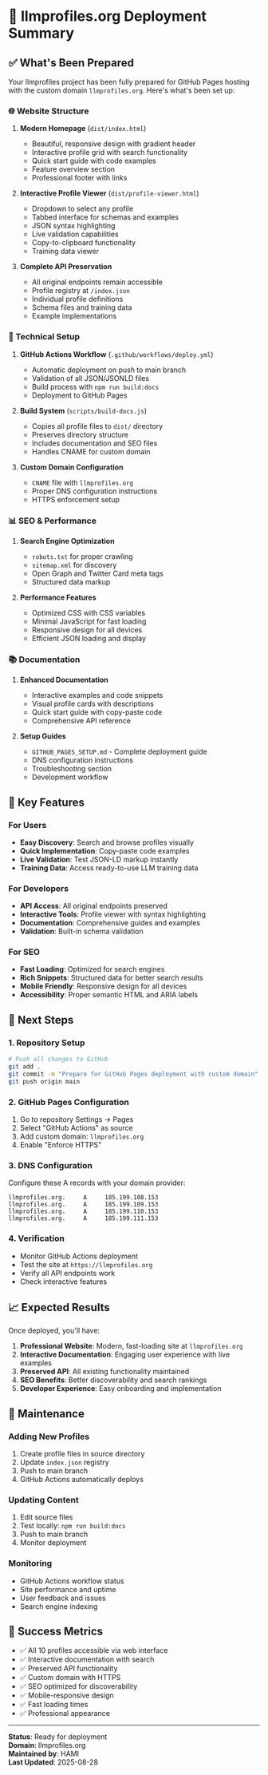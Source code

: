 # 🚀 llmprofiles.org Deployment Summary

## ✅ What's Been Prepared

Your llmprofiles project has been fully prepared for GitHub Pages hosting with the custom domain `llmprofiles.org`. Here's what's been set up:

### 🌐 Website Structure

1. **Modern Homepage** (`dist/index.html`)
   - Beautiful, responsive design with gradient header
   - Interactive profile grid with search functionality
   - Quick start guide with code examples
   - Feature overview section
   - Professional footer with links

2. **Interactive Profile Viewer** (`dist/profile-viewer.html`)
   - Dropdown to select any profile
   - Tabbed interface for schemas and examples
   - JSON syntax highlighting
   - Live validation capabilities
   - Copy-to-clipboard functionality
   - Training data viewer

3. **Complete API Preservation**
   - All original endpoints remain accessible
   - Profile registry at `/index.json`
   - Individual profile definitions
   - Schema files and training data
   - Example implementations

### 🔧 Technical Setup

1. **GitHub Actions Workflow** (`.github/workflows/deploy.yml`)
   - Automatic deployment on push to main branch
   - Validation of all JSON/JSONLD files
   - Build process with `npm run build:docs`
   - Deployment to GitHub Pages

2. **Build System** (`scripts/build-docs.js`)
   - Copies all profile files to `dist/` directory
   - Preserves directory structure
   - Includes documentation and SEO files
   - Handles CNAME for custom domain

3. **Custom Domain Configuration**
   - `CNAME` file with `llmprofiles.org`
   - Proper DNS configuration instructions
   - HTTPS enforcement setup

### 📊 SEO & Performance

1. **Search Engine Optimization**
   - `robots.txt` for proper crawling
   - `sitemap.xml` for discovery
   - Open Graph and Twitter Card meta tags
   - Structured data markup

2. **Performance Features**
   - Optimized CSS with CSS variables
   - Minimal JavaScript for fast loading
   - Responsive design for all devices
   - Efficient JSON loading and display

### 📚 Documentation

1. **Enhanced Documentation**
   - Interactive examples and code snippets
   - Visual profile cards with descriptions
   - Quick start guide with copy-paste code
   - Comprehensive API reference

2. **Setup Guides**
   - `GITHUB_PAGES_SETUP.md` - Complete deployment guide
   - DNS configuration instructions
   - Troubleshooting section
   - Development workflow

## 🎯 Key Features

### For Users
- **Easy Discovery**: Search and browse profiles visually
- **Quick Implementation**: Copy-paste code examples
- **Live Validation**: Test JSON-LD markup instantly
- **Training Data**: Access ready-to-use LLM training data

### For Developers
- **API Access**: All original endpoints preserved
- **Interactive Tools**: Profile viewer with syntax highlighting
- **Documentation**: Comprehensive guides and examples
- **Validation**: Built-in schema validation

### For SEO
- **Fast Loading**: Optimized for search engines
- **Rich Snippets**: Structured data for better search results
- **Mobile Friendly**: Responsive design for all devices
- **Accessibility**: Proper semantic HTML and ARIA labels

## 🚀 Next Steps

### 1. Repository Setup
```bash
# Push all changes to GitHub
git add .
git commit -m "Prepare for GitHub Pages deployment with custom domain"
git push origin main
```

### 2. GitHub Pages Configuration
1. Go to repository Settings → Pages
2. Select "GitHub Actions" as source
3. Add custom domain: `llmprofiles.org`
4. Enable "Enforce HTTPS"

### 3. DNS Configuration
Configure these A records with your domain provider:
```
llmprofiles.org.     A     185.199.108.153
llmprofiles.org.     A     185.199.109.153
llmprofiles.org.     A     185.199.110.153
llmprofiles.org.     A     185.199.111.153
```

### 4. Verification
- Monitor GitHub Actions deployment
- Test the site at `https://llmprofiles.org`
- Verify all API endpoints work
- Check interactive features

## 📈 Expected Results

Once deployed, you'll have:

1. **Professional Website**: Modern, fast-loading site at `llmprofiles.org`
2. **Interactive Documentation**: Engaging user experience with live examples
3. **Preserved API**: All existing functionality maintained
4. **SEO Benefits**: Better discoverability and search rankings
5. **Developer Experience**: Easy onboarding and implementation

## 🔄 Maintenance

### Adding New Profiles
1. Create profile files in source directory
2. Update `index.json` registry
3. Push to main branch
4. GitHub Actions automatically deploys

### Updating Content
1. Edit source files
2. Test locally: `npm run build:docs`
3. Push to main branch
4. Monitor deployment

### Monitoring
- GitHub Actions workflow status
- Site performance and uptime
- User feedback and issues
- Search engine indexing

## 🎉 Success Metrics

- ✅ All 10 profiles accessible via web interface
- ✅ Interactive documentation with search
- ✅ Preserved API functionality
- ✅ Custom domain with HTTPS
- ✅ SEO optimized for discoverability
- ✅ Mobile-responsive design
- ✅ Fast loading times
- ✅ Professional appearance

---

**Status**: Ready for deployment  
**Domain**: llmprofiles.org  
**Maintained by**: HAMI  
**Last Updated**: 2025-08-28
